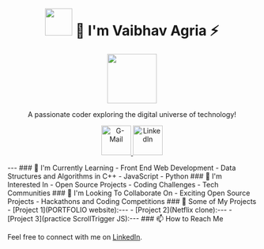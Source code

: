 
 
<h1 align="center"><img src="https://cdn-icons-png.flaticon.com/128/25/25657.png" width="55" height="55" border-radius="50%"> 👋 I'm Vaibhav Agria ⚡ </h1>

<p align="center">
  <img src="https://media.licdn.com/dms/image/D4D03AQG8sdkegl_v1g/profile-displayphoto-shrink_400_400/0/1696894899781?e=1702512000&v=beta&t=WQQY9KSnn8dq2ZqS1L0F5AqArc0BcdzgArx7f0Pi65Y" alt="" width="100" height="100">
</p>

<p align="center">A passionate coder exploring the digital universe of technology!</p>

<p align="center">
  <a href="agriavaibhav2004@gmail.com">
    <img alt="G-Mail" src="https://cdn-icons-png.flaticon.com/128/5968/5968534.png" height="60px" width="60px">
  </a>
  <a href="https://www.linkedin.com/in/vaibhav-agria-407a6324a">
    <img alt="Linkedln" src="https://cdn-icons-png.flaticon.com/128/3536/3536569.png"  height="60px" width="60px">
  </a>
</p>
---
### 🌱 I'm Currently Learning
- Front End Web Development 
- Data Structures and Algorithms in C++
- JavaScript
- Python
### 👀 I'm Interested In
- Open Source Projects
- Coding Challenges
- Tech Communities
### 💞️ I'm Looking To Collaborate On
- Exciting Open Source Projects
- Hackathons and Coding Competitions
### 🚀 Some of My Projects
- [Project 1](PORTFOLIO website):---
- [Project 2](Netflix clone):---
- [Project 3](practice ScrollTrigger JS):---
### 📫 How to Reach Me

Feel free to connect with me on [LinkedIn](https://www.linkedin.com/in/vaibhav-agria-407a6324a).

 
 
